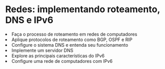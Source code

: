 # Redes: implementando roteamento, DNS e IPv6

<li>Faça o processo de roteamento em redes de computadores
<li>Aplique protocolos de roteamento como BGP, OSPF e RIP
<li>Configure o sistema DNS e entenda seu funcionamento
<li>Implemente um servidor DNS
<li>Explore as principais características do IPv6
<li>Configure uma rede de computadores com IPv6
